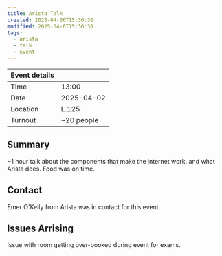 ```yaml
---
title: Arista Talk
created: 2025-04-06T15:36:30
modified: 2025-04-6T15:36:30
tags:
  - arista
  - talk
  - event
---
```


| Event details |            |
| ------------- | ---------- |
| Time          | 13:00      |
| Date          | 2025-04-02 |
| Location      | L.125      |
| Turnout       | ~20 people |

## Summary

~1 hour talk about the components that make the internet work, and what Arista does. Food was on time. 

## Contact

Emer O'Kelly from Arista was in contact for this event.

## Issues Arrising

Issue with room getting over-booked during event for exams. 